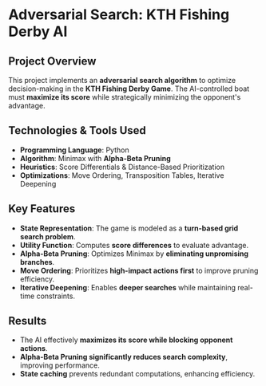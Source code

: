 # Adversarial Search: KTH Fishing Derby AI

## Project Overview
This project implements an **adversarial search algorithm** to optimize decision-making in the **KTH Fishing Derby Game**. The AI-controlled boat must **maximize its score** while strategically minimizing the opponent's advantage.

## Technologies & Tools Used
- **Programming Language**: Python
- **Algorithm**: Minimax with **Alpha-Beta Pruning**
- **Heuristics**: Score Differentials & Distance-Based Prioritization
- **Optimizations**: Move Ordering, Transposition Tables, Iterative Deepening

## Key Features
- **State Representation**: The game is modeled as a **turn-based grid search problem**.
- **Utility Function**: Computes **score differences** to evaluate advantage.
- **Alpha-Beta Pruning**: Optimizes Minimax by **eliminating unpromising branches**.
- **Move Ordering**: Prioritizes **high-impact actions first** to improve pruning efficiency.
- **Iterative Deepening**: Enables **deeper searches** while maintaining real-time constraints.

## Results
- The AI effectively **maximizes its score while blocking opponent actions**.  
- **Alpha-Beta Pruning significantly reduces search complexity**, improving performance.  
- **State caching** prevents redundant computations, enhancing efficiency.  
